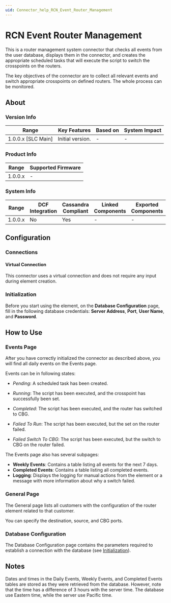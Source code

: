 ```yaml
---
uid: Connector_help_RCN_Event_Router_Management
---
```


# RCN Event Router Management

This is a router management system connector that checks all events from the user database, displays them in the connector, and creates the appropriate scheduled tasks that will execute the script to switch the crosspoints on the routers.

The key objectives of the connector are to collect all relevant events and switch appropriate crosspoints on defined routers. The whole process can be monitored.

## About

### Version Info

| Range              | Key Features     | Based on | System Impact |
|--------------------|------------------|----------|---------------|
| 1.0.0.x [SLC Main] | Initial version. | -        | -             |

### Product Info

| Range   | Supported Firmware |
|---------|--------------------|
| 1.0.0.x | -                  |

### System Info

| Range     | DCF Integration     | Cassandra Compliant     | Linked Components     | Exported Components     |
|-----------|---------------------|-------------------------|-----------------------|-------------------------|
| 1.0.0.x   | No                  | Yes                     | -                     | -                       |

## Configuration

### Connections

#### Virtual Connection

This connector uses a virtual connection and does not require any input during element creation.

### Initialization

Before you start using the element, on the **Database Configuration** page, fill in the following database credentials: **Server Address**, **Port**, **User Name**, and **Password**.

## How to Use

### Events Page

After you have correctly initialized the connector as described above, you will find all daily events on the Events page.

Events can be in following states:

- *Pending*: A scheduled task has been created.

- *Running*: The script has been executed, and the crosspoint has successfully been set.

- *Completed*: The script has been executed, and the router has switched to CBG.

- *Failed To Run*: The script has been executed, but the set on the router failed.

- *Failed Switch To CBG*: The script has been executed, but the switch to CBG on the router failed.

The Events page also has several subpages:

- **Weekly Events**: Contains a table listing all events for the next 7 days.
- **Completed Events**: Contains a table listing all completed events.
- **Logging**: Displays the logging for manual actions from the element or a message with more information about why a switch failed.

### General Page

The General page lists all customers with the configuration of the router element related to that customer.

You can specify the destination, source, and CBG ports.

### Database Configuration

The Database Configuration page contains the parameters required to establish a connection with the database (see [Initialization](#initialization)).

## Notes

Dates and times in the Daily Events, Weekly Events, and Completed Events tables are stored as they were retrieved from the database. However, note that the time has a difference of 3 hours with the server time. The database use Eastern time, while the server use Pacific time.
